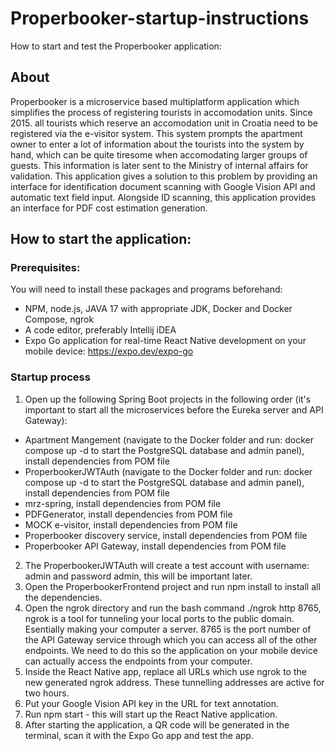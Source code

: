 # Properbooker-startup-instructions
How to start and test the Properbooker application:

## About
Properbooker is a microservice based multiplatform application which simplifies the process
of registering tourists in accomodation units. Since 2015. all tourists which reserve an
accomodation unit in Croatia need to be registered via the e-visitor system. This system prompts
the apartment owner to enter a lot of information about the tourists into the system by hand,
which can be quite tiresome when accomodating larger groups of guests. This information is
later sent to the Ministry of internal affairs for validation. This application gives a
solution to this problem by providing an interface for identification document scanning with
Google Vision API and automatic text field input. Alongside ID scanning,
this application provides an interface for PDF cost estimation generation.

## How to start the application:
### Prerequisites:
  You will need to install these packages and programs beforehand:
  * NPM, node.js, JAVA 17 with appropriate JDK, Docker and Docker Compose, ngrok
  * A code editor, preferably Intellij iDEA
  * Expo Go application for real-time React Native development on your mobile device: https://expo.dev/expo-go

### Startup process
1. Open up the following Spring Boot projects in the following order (it's important to start all the microservices before the Eureka server and API Gateway):
  * Apartment Mangement (navigate to the Docker folder and run: docker compose up -d to start the PostgreSQL database and admin panel),
    install dependencies from POM file
  * ProperbookerJWTAuth (navigate to the Docker folder and run: docker compose up -d to start the PostgreSQL database and admin panel),
    install dependencies from POM file
  * mrz-spring,
    install dependencies from POM file
  * PDFGenerator,
    install dependencies from POM file
  * MOCK e-visitor,
    install dependencies from POM file
  * Properbooker discovery service,
    install dependencies from POM file
  * Properbooker API Gateway,
    install dependencies from POM file

2. The ProperbookerJWTAuth will create a test account with username: admin and password admin, this will be important later.
3. Open the ProperbookerFrontend project and run npm install to install all the dependencies.
4. Open the ngrok directory and run the bash command ./ngrok http 8765, ngrok is a tool for tunneling your local ports to the public domain. Esentially making       your computer a server. 8765 is the port number of the API Gateway service through which you can access all of the other endpoints. We need to do this so the     application on your mobile device can actually access the endpoints from your computer.
5. Inside the React Native app, replace all URLs which use ngrok to the new generated ngrok address. These tunnelling addresses are active for two hours.
6. Put your Google Vision API key in the URL for text annotation.
7. Run npm start - this will start up the React Native application.
8. After starting the application, a QR code will be generated in the terminal, scan it with the Expo Go app and test the app. 


